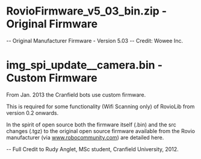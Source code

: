 # RovioFirmware_v5_03_bin.zip - Original Firmware

-- Original Manufacturer Firmware - Version 5.03
-- Credit: Wowee Inc.

# img_spi_update__camera.bin - Custom Firmware

From Jan. 2013 the Cranfield bots use custom firmware.

This is required for some functionality (Wifi Scanning only) of RovioLib
from version 0.2 onwards.

In the spirit of open source both the firmware itself (.bin) and the src
changes (.tgz) to the original open source firmware available from the
Rovio manufacturer (via www.robocommunity.com) are detailed here.

-- Full Credit to Rudy Anglet, MSc student, Cranfield University, 2012.
